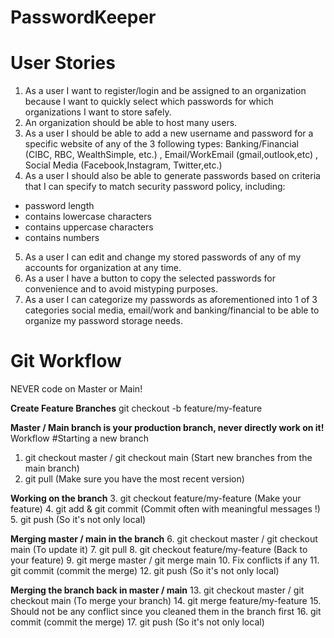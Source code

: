 # PasswordKeeper

# User Stories
1. As a user I want to register/login and be assigned to an organization because I want to quickly select which passwords for which organizations I want to store safely.
2. An organization should be able to host many users.
3. As a user I should be able to add a new username and password for a specific website of any of the 3 following types: Banking/Financial (CIBC, RBC, WealthSimple, etc.) , Email/WorkEmail (gmail,outlook,etc) , Social Media (Facebook,Instagram, Twitter,etc.)
4. As a user I should also be able to generate passwords based on criteria that I can specify to match security password policy, including: 
- password length
- contains lowercase characters
- contains uppercase characters
- contains numbers

5. As a user I can edit and change my stored passwords of any of my accounts for organization at any time.
6. As a user I have a button to copy the selected passwords for convenience and to avoid mistyping purposes.
7. As a user I can categorize my passwords as aforementioned into 1 of 3 categories social media, email/work and banking/financial to be able to organize my password storage needs.

# Git Workflow
NEVER code on Master or Main!

**Create Feature Branches**
git checkout -b feature/my-feature

**Master / Main branch is your production branch, never directly work on it!**
Workflow
#Starting a new branch
1. git checkout master / git checkout main (Start new branches from the main branch)
2. git pull (Make sure you have the most recent version)

**Working on the branch**
3. git checkout feature/my-feature (Make your feature)
4. git add & git commit (Commit often with meaningful messages !)
5. git push (So it's not only local)

**Merging master / main in the branch**
6. git checkout master / git checkout main (To update it)
7. git pull
8. git checkout feature/my-feature (Back to your feature)
9. git merge master / git merge main
10. Fix conflicts if any
11. git commit (commit the merge)
12. git push (So it's not only local)

**Merging the branch back in master / main**
13. git checkout master / git checkout main (To merge your branch)
14. git merge feature/my-feature
15. Should not be any conflict since you cleaned them in the branch first
16. git commit (commit the merge)
17. git push (So it's not only local)
